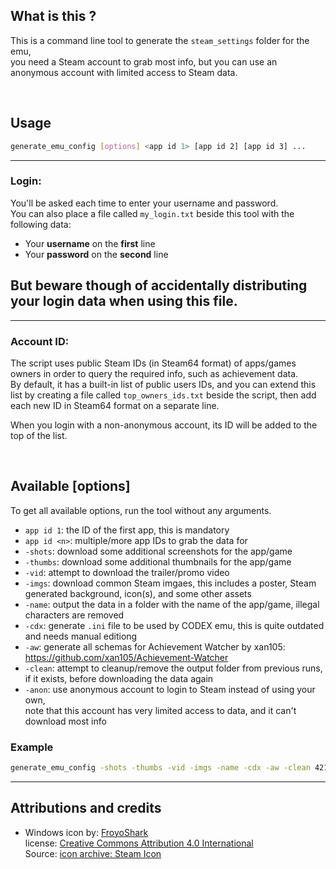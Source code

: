 ## What is this ?
This is a command line tool to generate the `steam_settings` folder for the emu,  
you need a Steam account to grab most info, but you can use an anonymous account with limited access to Steam data.  

<br/>

## Usage
```bash
generate_emu_config [options] <app id 1> [app id 2] [app id 3] ...
```  

---

### Login:
You'll be asked each time to enter your username and password.  
You can also place a file called `my_login.txt` beside this tool with the following data:  
* Your **username** on the **first** line
* Your **password** on the **second** line  

**But beware though of accidentally distributing your login data when using this file**.  
---

---

### Account ID:
The script uses public Steam IDs (in Steam64 format) of apps/games owners in order to query the required info, such as achievement data.  
By default, it has a built-in list of public users IDs, and you can extend this list by creating a file called `top_owners_ids.txt` beside the script, then add each new ID in Steam64 format on a separate line.  

When you login with a non-anonymous account, its ID will be added to the top of the list.  

<br/>

## Available **\[options\]**
To get all available options, run the tool without any arguments.  
* `app id 1`: the ID of the first app, this is mandatory
* `app id <n>`: multiple/more app IDs to grab the data for
* `-shots`: download some additional screenshots for the app/game
* `-thumbs`: download some additional thumbnails for the app/game
* `-vid`: attempt to download the trailer/promo video
* `-imgs`: download common Steam imgaes, this includes a poster, Steam generated background, icon(s), and some other assets
* `-name`: output the data in a folder with the name of the app/game, illegal characters are removed
* `-cdx`: generate `.ini` file to be used by CODEX emu, this is quite outdated and needs manual editiong
* `-aw`: generate all schemas for Achievement Watcher by xan105: https://github.com/xan105/Achievement-Watcher  
* `-clean`: attempt to cleanup/remove the output folder from previous runs, if it exists, before downloading the data again
* `-anon`: use anonymous account to login to Steam instead of using your own,  
  note that this account has very limited access to data, and it can't download most info

### Example

```bash
generate_emu_config -shots -thumbs -vid -imgs -name -cdx -aw -clean 421050 480
```  

---

## Attributions and credits

* Windows icon by: [FroyoShark](https://www.iconarchive.com/artist/froyoshark.html)  
  license: [Creative Commons Attribution 4.0 International](https://creativecommons.org/licenses/by/4.0/)  
  Source: [icon archive: Steam Icon](https://www.iconarchive.com/show/enkel-icons-by-froyoshark/Steam-icon.html)  
